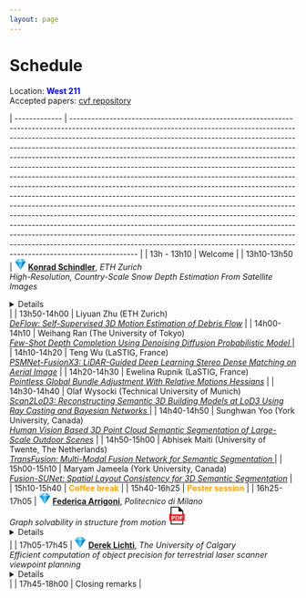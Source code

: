 ```yaml
---
layout: page
---
```


# Schedule


Location: <span style="color:blue"> <b>West 211</b> </span> 
<br>
Accepted papers: [cvf repository](https://openaccess.thecvf.com/CVPR2023_workshops/PCV)

| ------------- | ------------------------------------------------------------------------------------------------------------------------------------------------------------------------------------------------------------------------------------------------------------------------------------------------------------------------------------------------------------------------------------------------------------------------------------------------------------------------------------------------------------------------------------------------------------------------------------------------------------------------------------------------------------------------------------------------------------------------------------------------------------------------------------------------------------------------------------------------------------------------------------------------------------------------------------------------------------------------------------------------------------------------------------------------------------------------------------------------------------------------------------------------------ |
| 13h - 13h10 | Welcome |
| 13h10-13h50 | <img src="/img/diamond.png"  width="20"> [**Konrad Schindler**](https://igp.ethz.ch/personen/person-detail.html?persid=143986), *ETH Zurich* <br><em>High-Resolution, Country-Scale Snow Depth Estimation From Satellite Images</em><br><details>Monitoring snow depth is important for hydrology, hydro-power planning, ecology, and Alpine safety. Existing methods to estimate snow depth over large areas are typically limited to ground sampling distances of ca. 1km. This limits their usage in high alpine areas, where that resolution fails to capture local snow distribution patterns caused by the pronounced topography. I will present recent advances that make it possible to map snow depth at spatial resolution down to 10m GSD, with weekly updates. By fusing an elevation model and time series of Sentinel-1 and Sentinel-2 images with a recurrent convolutional neural network, we are able to produce country-wide high-resolution snow depth maps without in-situ data. Optionally, these maps can be further refined by combining them with sparse point observations from ground measurement stations. All maps are accompanied by spatially explicit maps of prediction uncertainty, thanks to a probabilistic deep learning framework.</details> |
| 13h50-14h00 | Liyuan Zhu (ETH Zurich) <br> [<em>DeFlow: Self-Supervised 3D Motion Estimation of Debris Flow</em>](https://openaccess.thecvf.com/content/CVPR2023W/PCV/html/Zhu_DeFlow_Self-Supervised_3D_Motion_Estimation_of_Debris_Flow_CVPRW_2023_paper.html) |
| 14h00-14h10 | Weihang Ran (The University of Tokyo) <br> [<em>Few-Shot Depth Completion Using Denoising Diffusion Probabilistic Model </em>](https://openaccess.thecvf.com/content/CVPR2023W/PCV/html/Ran_Few-Shot_Depth_Completion_Using_Denoising_Diffusion_Probabilistic_Model_CVPRW_2023_paper.html) |
| 14h10-14h20 | Teng Wu (LaSTIG, France) <br> [<em>PSMNet-FusionX3: LiDAR-Guided Deep Learning Stereo Dense Matching on Aerial Image</em>](https://openaccess.thecvf.com/content/CVPR2023W/PCV/html/Wu_PSMNet-FusionX3_LiDAR-Guided_Deep_Learning_Stereo_Dense_Matching_on_Aerial_Images_CVPRW_2023_paper.html) |
| 14h20-14h30 | Ewelina Rupnik (LaSTIG, France) <br> [<em>Pointless Global Bundle Adjustment With Relative Motions Hessians</em>](https://openaccess.thecvf.com/content/CVPR2023W/PCV/html/Rupnik_Pointless_Global_Bundle_Adjustment_With_Relative_Motions_Hessians_CVPRW_2023_paper.html) |
| 14h30-14h40 | Olaf Wysocki (Technical University of Munich) <br> [<em>Scan2LoD3: Reconstructing Semantic 3D Building Models at LoD3 Using Ray Casting and Bayesian Networks </em>](https://openaccess.thecvf.com/content/CVPR2023W/PCV/html/Wysocki_Scan2LoD3_Reconstructing_Semantic_3D_Building_Models_at_LoD3_Using_Ray_CVPRW_2023_paper.html) |
| 14h40-14h50 |  Sunghwan Yoo (York University, Canada) <br> [<em>Human Vision Based 3D Point Cloud Semantic Segmentation of Large-Scale Outdoor Scenes</em>](https://openaccess.thecvf.com/content/CVPR2023W/PCV/html/Yoo_Human_Vision_Based_3D_Point_Cloud_Semantic_Segmentation_of_Large-Scale_CVPRW_2023_paper.html) |
| 14h50-15h00 | Abhisek Maiti (University of Twente, The Netherlands)  <br> [<em>TransFusion: Multi-Modal Fusion Network for Semantic Segmentation </em>](https://openaccess.thecvf.com/content/CVPR2023W/PCV/html/Maiti_TransFusion_Multi-Modal_Fusion_Network_for_Semantic_Segmentation_CVPRW_2023_paper.html) |
| 15h00-15h10 | Maryam Jameela (York University, Canada)  <br> [<em>Fusion-SUNet: Spatial Layout Consistency for 3D Semantic Segmentation</em>](https://openaccess.thecvf.com/content/CVPR2023W/PCV/html/Jameela_Fusion-SUNet_Spatial_Layout_Consistency_for_3D_Semantic_Segmentation_CVPRW_2023_paper.html) |
| 15h10-15h40 | <span style="color:orange"> <b>Coffee break</b> </span> | 
| 15h40-16h25 | <span style="color:orange"> <b>Poster session</b> </span> |
| 16h25-17h05 | <img src="/img/diamond.png"  width="20"> [**Federica Arrigoni**](https://www.deib.polimi.it/ita/personale/dettagli/765978), *Politecnico di Milano* <br><em>Graph solvability in structure from motion</em> [<img src="/img/pdf.png" width="30">](/img/federica_talk.pdf)<br> <details>  Structure from Motion (SfM) is a fundamental task in computer vision that aims at recovering both cameras and the 3D scene starting from multiple images. The problem can be conveniently represented as a “viewing graph”: each node corresponds to a camera/image and an edge is present between two nodes if the fundamental (or essential) matrix is available. While several research efforts on SfM have focused on devising more accurate and efficient algorithms, much less attention have been devoted to investigating theoretical aspects. In particular, a relevant question is establishing whether a viewing graph is “solvable”, i.e., it uniquely determines a configuration of cameras. This talk will give an overview on existing results on viewing graph solvability, starting from the calibrated case (where it is known that solvable graphs are those that are parallel rigid), reaching up the more complicated uncalibrated case (where the problem reduces to solving polynomial equations and it still offers open issues). </details> |
| 17h05-17h45 | <img src="/img/diamond.png"  width="20"> [**Derek Lichti**](https://profiles.ucalgary.ca/derek-lichti), *The University of Calgary* <br><em>Efficient computation of object precision for terrestrial laser scanner viewpoint planning</em> <br><details> Building information models (BIMs) and digital twins (DTs) see increasing use in many sectors including construction, mining, energy, chemical processing and heritage, to respectively improve the construction and effective management of capital assets. A terrestrial laser scanner (TLS) is recognized as a highly effective reality capture technology for the creation of accurate models of the built environment. A key planning task is the determination of a set of TLS instrument locations or viewpoints (VPs) that will provide complete site coverage at the required level of positional accuracy. Under the assumption of an existing prior site model, greedy algorithm methods are commonly used to determine the set of VPs. Positional accuracy is most often measured in terms of single point radiated precision. However, this measure does not represent the quality of model objects, such as planes and cylinders, that would be derived from a TLS point cloud. Rigorous quantification of object positional accuracy requires point cloud simulation from the VPs by ray casting, which is computationally expensive. A new, more efficient approach is therefore proposed. Its basis is a model for the geometric distribution of range observations in angular space that is introduced into the least-squares normal equations formed to compute the covariance matrix of each object. This allows object precision to be more efficiently estimated by the evaluation of integrals. This presentation will first provide a brief overview of the TLS VP planning problem. The proposed method for object precision modelling will then be described and results from real data experiments will be presented. </details> |
| 17h45-18h00 | Closing remarks |

<style>
.collapsible p {
  margin-top: 0;
}

.collapsible summary::-webkit-details-marker {
  display: none;
}

.collapsible summary {
  cursor: pointer;
  margin-left: 10px;
  font-weight: bold;
}

.collapsible p {
  margin: 0 0 10px 0;
}

table {
  border-collapse: collapse;
  border: none;
  background-color: transparent;
}

table td,
table th {
  border: none;
}

</style>
